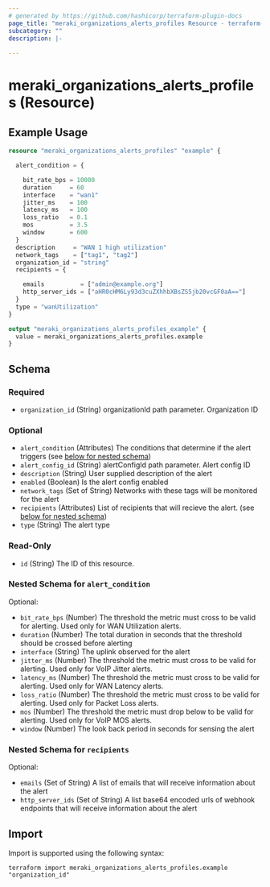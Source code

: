 ```yaml
---
# generated by https://github.com/hashicorp/terraform-plugin-docs
page_title: "meraki_organizations_alerts_profiles Resource - terraform-provider-meraki"
subcategory: ""
description: |-
  
---
```


# meraki_organizations_alerts_profiles (Resource)



## Example Usage

```terraform
resource "meraki_organizations_alerts_profiles" "example" {

  alert_condition = {

    bit_rate_bps = 10000
    duration     = 60
    interface    = "wan1"
    jitter_ms    = 100
    latency_ms   = 100
    loss_ratio   = 0.1
    mos          = 3.5
    window       = 600
  }
  description     = "WAN 1 high utilization"
  network_tags    = ["tag1", "tag2"]
  organization_id = "string"
  recipients = {

    emails          = ["admin@example.org"]
    http_server_ids = ["aHR0cHM6Ly93d3cuZXhhbXBsZS5jb20vcGF0aA=="]
  }
  type = "wanUtilization"
}

output "meraki_organizations_alerts_profiles_example" {
  value = meraki_organizations_alerts_profiles.example
}
```

<!-- schema generated by tfplugindocs -->
## Schema

### Required

- `organization_id` (String) organizationId path parameter. Organization ID

### Optional

- `alert_condition` (Attributes) The conditions that determine if the alert triggers (see [below for nested schema](#nestedatt--alert_condition))
- `alert_config_id` (String) alertConfigId path parameter. Alert config ID
- `description` (String) User supplied description of the alert
- `enabled` (Boolean) Is the alert config enabled
- `network_tags` (Set of String) Networks with these tags will be monitored for the alert
- `recipients` (Attributes) List of recipients that will recieve the alert. (see [below for nested schema](#nestedatt--recipients))
- `type` (String) The alert type

### Read-Only

- `id` (String) The ID of this resource.

<a id="nestedatt--alert_condition"></a>
### Nested Schema for `alert_condition`

Optional:

- `bit_rate_bps` (Number) The threshold the metric must cross to be valid for alerting. Used only for WAN Utilization alerts.
- `duration` (Number) The total duration in seconds that the threshold should be crossed before alerting
- `interface` (String) The uplink observed for the alert
- `jitter_ms` (Number) The threshold the metric must cross to be valid for alerting. Used only for VoIP Jitter alerts.
- `latency_ms` (Number) The threshold the metric must cross to be valid for alerting. Used only for WAN Latency alerts.
- `loss_ratio` (Number) The threshold the metric must cross to be valid for alerting. Used only for Packet Loss alerts.
- `mos` (Number) The threshold the metric must drop below to be valid for alerting. Used only for VoIP MOS alerts.
- `window` (Number) The look back period in seconds for sensing the alert


<a id="nestedatt--recipients"></a>
### Nested Schema for `recipients`

Optional:

- `emails` (Set of String) A list of emails that will receive information about the alert
- `http_server_ids` (Set of String) A list base64 encoded urls of webhook endpoints that will receive information about the alert

## Import

Import is supported using the following syntax:

```shell
terraform import meraki_organizations_alerts_profiles.example "organization_id"
```
